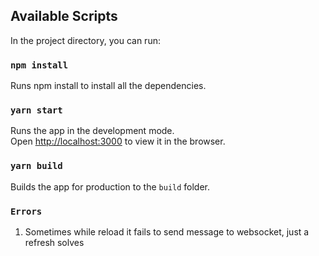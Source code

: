 ## Available Scripts
In the project directory, you can run:

### `npm install`
Runs npm install to install all the dependencies.<br />

### `yarn start`
Runs the app in the development mode.<br />
Open [http://localhost:3000](http://localhost:3000) to view it in the browser.

### `yarn build`
Builds the app for production to the `build` folder.<br />

### `Errors`
1. Sometimes while reload it fails to send message to websocket, just a refresh solves


